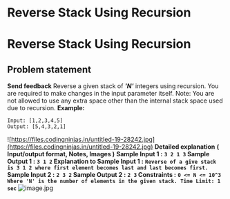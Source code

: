 # Reverse Stack Using Recursion

# Reverse Stack Using Recursion
## **Problem statement**
**Send feedback**
Reverse a given stack of ***'N'*** integers using recursion. You are required to make changes in the input parameter itself.
Note: You are not allowed to use any extra space other than the internal stack space used due to recursion.
**Example:**
```
Input: [1,2,3,4,5]
Output: [5,4,3,2,1]
```
![https://files.codingninjas.in/untitled-19-28242.jpg](https://files.codingninjas.in/untitled-19-28242.jpg)
**Detailed explanation**
**( Input/output format, Notes, Images )**
**Sample Input 1 :**
**`3
2 1 3`
Sample Output 1 :**
**`3 1 2`
Explanation to Sample Input 1 :**
**`Reverse of a give stack is 3 1 2 where first element becomes last and last becomes first.`                   
Sample Input 2 :**
**`2
3 2`
Sample Output 2 :**
**`2 3`
Constraints :**
**`0 <= N <= 10^3
Where 'N' is the number of elements in the given stack.
Time Limit: 1 sec`**
![image.jpg](image.jpg)